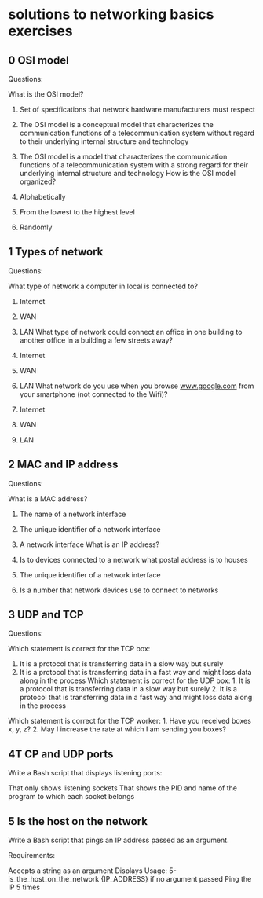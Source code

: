 # solutions to networking basics exercises

## 0 OSI model

Questions:

What is the OSI model?

 1. Set of specifications that network hardware manufacturers must respect
 2. The OSI model is a conceptual model that characterizes the communication functions of a telecommunication system without regard to their underlying internal structure and technology
 3. The OSI model is a model that characterizes the communication functions of a telecommunication system with a strong regard for their underlying internal structure and technology
How is the OSI model organized?

 1. Alphabetically
 2. From the lowest to the highest level
 3. Randomly
## 1 Types of network

Questions:

What type of network a computer in local is connected to?

 1. Internet
 2. WAN
 3. LAN
What type of network could connect an office in one building to another office in a building a few streets away?

 1. Internet
 2. WAN
 3. LAN
What network do you use when you browse www.google.com from your smartphone (not connected to the Wifi)?

 1. Internet
 2. WAN
 3. LAN
## 2 MAC and IP address

Questions:

What is a MAC address?

 1. The name of a network interface
 2. The unique identifier of a network interface
 3. A network interface
What is an IP address?

 1. Is to devices connected to a network what postal address is to houses
 2. The unique identifier of a network interface
 3. Is a number that network devices use to connect to networks
## 3 UDP and TCP

Questions:

Which statement is correct for the TCP box:

 1. It is a protocol that is transferring data in a slow way but surely
 2. It is a protocol that is transferring data in a fast way and might loss data along in the process
Which statement is correct for the UDP box: 1. It is a protocol that is transferring data in a slow way but surely 2. It is a protocol that is transferring data in a fast way and might loss data along in the process

Which statement is correct for the TCP worker: 1. Have you received boxes x, y, z? 2. May I increase the rate at which I am sending you boxes?

## 4T CP and UDP ports

Write a Bash script that displays listening ports:

 That only shows listening sockets
 That shows the PID and name of the program to which each socket belongs
## 5 Is the host on the network

Write a Bash script that pings an IP address passed as an argument.

Requirements:

 Accepts a string as an argument
 Displays Usage: 5-is_the_host_on_the_network {IP_ADDRESS} if no argument passed
 Ping the IP 5 times
